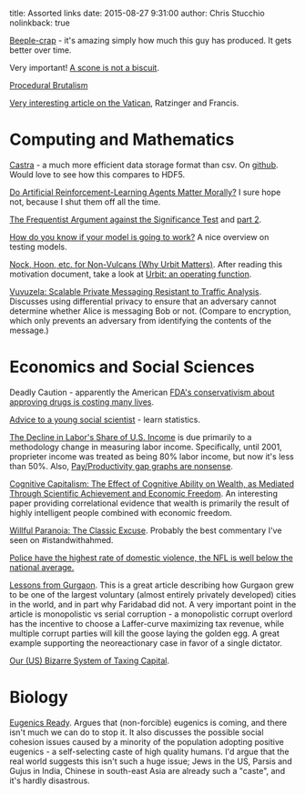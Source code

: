 title: Assorted links
date: 2015-08-27 9:31:00
author: Chris Stucchio
nolinkback: true

[Beeple-crap](http://www.beeple-crap.com/) - it's amazing simply how much this guy has produced. It gets better over time.

Very important! [A scone is not a biscuit](http://www.bonappetit.com/recipes/article/scone-is-not-a-biscuit).

[Procedural Brutalism](http://bldgblog.blogspot.com/2014/09/procedural-brutalism.html)

[Very interesting article on the Vatican](http://www.newyorker.com/magazine/2015/09/14/holy-orders-letter-from-the-vatican-alexander-stille), Ratzinger and Francis.

# Computing and Mathematics

[Castra](http://matthewrocklin.com/blog/work/2015/08/28/Storage/) - a much more efficient data storage format than csv. On [github](https://github.com/blaze/castra). Would love to see how this compares to HDF5.

[Do Artificial Reinforcement-Learning Agents Matter Morally?](http://arxiv.org/pdf/1410.8233v1.pdf) I sure hope not, because I shut them off all the time.

[The Frequentist Argument against the Significance Test](http://bayesfactor.blogspot.co.uk/2015/03/the-frequentist-argument-against.html) and [part 2](http://bayesfactor.blogspot.co.uk/2015/03/the-frequentist-case-against.html).

[How do you know if your model is going to work?](http://www.win-vector.com/blog/2015/09/isyourmodelgoingtowork/) A nice overview on testing models.

[Nock, Hoon, etc. for Non-Vulcans (Why Urbit Matters)](https://popehat.com/2013/12/06/nock-hoon-etc-for-non-vulcans-why-urbit-matters/). After reading this motivation document, take a look at [Urbit: an operating function](http://urbit.org/preview/~2015.9.25).

[Vuvuzela: Scalable Private Messaging Resistant to Traffic Analysis](http://sigops.org/sosp/sosp15/current/2015-Monterey/printable/136-hooff.pdf). Discusses using differential privacy to ensure that an adversary cannot determine whether Alice is messaging Bob or not. (Compare to encryption, which only prevents an adversary from identifying the contents of the message.)

# Economics and Social Sciences

Deadly Caution - apparently the American [FDA's conservativism about approving drugs is costing many lives](http://marginalrevolution.com/marginalrevolution/2015/08/is-the-fda-too-conservative-or-too-aggressive.html).

[Advice to a young social scientist](https://scottlocklin.wordpress.com/2015/08/28/advice-to-a-young-social-scientist/) - learn statistics.

[The Decline in Labor's Share of U.S. Income](http://econlog.econlib.org/archives/2015/09/the_decline_in_1.html) is due primarily to a methodology change in measuring labor income. Specifically, until 2001, proprieter income was treated as being 80% labor income, but now it's less than 50%. Also, [Pay/Productivity gap graphs are nonsense](http://www.themoneyillusion.com/?p=30585).

[Cognitive Capitalism: The Effect of Cognitive Ability on Wealth, as Mediated Through Scientific Achievement and Economic Freedom](https://drive.google.com/file/d/0B3c4TxciNeJZSXBLaS12QmVIU1k/view). An interesting paper providing correlational evidence that wealth is primarily the result of highly intelligent people combined with economic freedom.

[Willful Paranoia: The Classic Excuse](https://popehat.com/2015/09/16/willful-paranoia-the-classic-excuse-for-willful-paranoia-istandwithahmed/). Probably the best commentary I've seen on #istandwithahmed.

[Police have the highest rate of domestic violence, the NFL is well below the national average.](http://www.dailykos.com/story/2015/09/10/1420117/-Police-officers-have-a-rate-of-domestic-violence-at-least-300-higher-than-active-players-in-the-NFL)

[Lessons from Gurgaon](https://mason.gmu.edu/~atabarro/Lessons%20from%20Gurgaon.pdf). This is a great article describing how Gurgaon grew to be one of the largest voluntary (almost entirely privately developed) cities in the world, and in part why Faridabad did not. A very important point in the article is monopolistic vs serial corruption - a monopolistic corrupt overlord has the incentive to choose a Laffer-curve maximizing tax revenue, while multiple corrupt parties will kill the goose laying the golden egg. A great example supporting the neoreactionary case in favor of a single dictator.

[Our (US) Bizarre System of Taxing Capital](http://econlog.econlib.org/archives/2015/09/our_bizarre_sys.html).

# Biology

[Eugenics Ready](https://quadrant.org.au/magazine/2015/05/eugenics-ready/). Argues that (non-forcible) eugenics is coming, and there isn't much we can do to stop it. It also discusses the possible social cohesion issues caused by a minority of the population adopting positive eugenics - a self-selecting caste of high quality humans. I'd argue that the real world suggests this isn't such a huge issue; Jews in the US, Parsis and Gujus in India, Chinese in south-east Asia are already such a "caste", and it's hardly disastrous.
